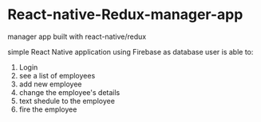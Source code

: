 # React-native-Redux-manager-app
manager app built with react-native/redux

simple React Native application using Firebase as database
user is able to:
1. Login
2. see a list of employees
3. add new employee
4. change the employee's details
5. text shedule to the employee
6. fire the employee

